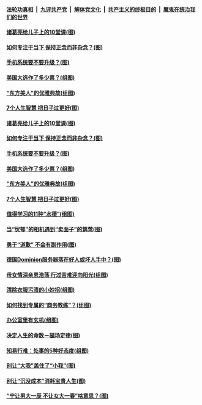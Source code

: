 

####  [法轮功真相](../../../../basic/blob/master/README.md?t=11241203) &nbsp;|&nbsp; [九评共产党](../../../../9ping.md/blob/master/README.md?t=11241203) &nbsp;|&nbsp; [解体党文化](../../../../jtdwh.md/blob/master/README.md?t=11241203)  &nbsp;|&nbsp; [共产主义的终极目的](../../../../gczydzjmd.md/blob/master/README.md?t=11241203) &nbsp;|&nbsp; [魔鬼在统治我们的世界](../../../../mgztzwmdsj.md/blob/master/README.md?t=11241203) 

#### [诸葛亮给儿子上的10堂课(图)](../pages/p8/952910.md?t=11241203) 

#### [如何专注于当下 保持正念而非杂念？(图)](../pages/p8/953518.md?t=11241203) 

#### [手机系统要不要升级？(图)](../pages/p8/953150.md?t=11241203) 

#### [美国大选作了多少票？(组图)](../pages/p8/953510.md?t=11241203) 

#### [“东方美人”的优雅典故(组图)](../pages/p8/953311.md?t=11241203) 

#### [7个人生智慧 把日子过更好(图)](../pages/p8/953144.md?t=11241203) 

#### [诸葛亮给儿子上的10堂课(图)](../pages/p8/952910.md?t=11241203) 

#### [如何专注于当下 保持正念而非杂念？(图)](../pages/p8/953518.md?t=11241203) 

#### [手机系统要不要升级？(图)](../pages/p8/953150.md?t=11241203) 

#### [美国大选作了多少票？(组图)](../pages/p8/953510.md?t=11241203) 

#### [“东方美人”的优雅典故(组图)](../pages/p8/953311.md?t=11241203) 

#### [7个人生智慧 把日子过更好(图)](../pages/p8/953144.md?t=11241203) 

#### [值得学习的11种“水德”(组图)](../pages/p8/952357.md?t=11241203) 

#### [当“忧郁”的相机遇到“卖面子”的鹪莺(图)](../pages/p8/953246.md?t=11241203) 

#### [勇于“道歉” 不会有副作用(图)](../pages/p8/952051.md?t=11241203) 


#### [德国Dominion服务器落在好人或坏人手中？(图)](../pages/p8/953341.md?t=11241203) 

#### [母女情深亲恩浩荡 行过苦难迎向阳光(组图)](../pages/p8/950056.md?t=11241203) 

#### [清除衣服污渍的小妙招(组图)](../pages/p8/952881.md?t=11241203) 

#### [如何找到专属的“商务教练”？(组图)](../pages/p8/952053.md?t=11241203) 

#### [办公室里有玄机(组图)](../pages/p8/953224.md?t=11241203) 

#### [决定人生的命数－磁场定律(图)](../pages/p8/953195.md?t=11241203) 

#### [知易行难：处事的5种好态度(组图)](../pages/p8/953134.md?t=11241203) 

#### [别让“大我”盖住了“小我”(图)](../pages/p8/952049.md?t=11241203) 

#### [别让“沉没成本”消耗宝贵人生(图)](../pages/p8/953091.md?t=11241203) 

#### [“宁让男大一辰 不让女大一春”啥意思？(图)](../pages/p8/952977.md?t=11241203) 

